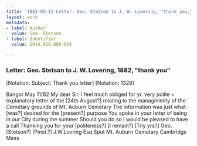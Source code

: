 ```yaml
---
title: '1882-05-11 Letter: Geo. Stetson to J. W. Lovering, "thank you," 2014.020.006-014'
layout: work
metadata:
- label: Author
  value: Geo. Stetson
- label: Identifier
  value: 2014.020.006-014

---
```

<div class="pages">
<div id="page-1484751">
<h3><a name="page-1484751">Letter: Geo. Stetson to J. W. Lovering, 1882, &quot;thank you&quot;</a></h3>
<div class="page-content">
<p>[Notation: Subject: Thank you letter]<span class='line-break'> </span>[Notation: 1329]</p>
<p>Bangor May 11/82<span class='line-break'> </span>My dear Sir.<span class='line-break'> </span>I feel much obliged<span class='line-break'> </span>for yr. very polite + explanatory letter<span class='line-break'> </span>of the [24th August?] relating to the man<span class='line-break'></span>aginimity of the Cemetary grounds of<span class='line-break'> </span>Mt. Auburn Cemetary <span class='line-break'></span>The information was just what <span class='line-break'> </span>[was?] desired for the [present?] purpose <span class='line-break'></span>You spoke in your letter of being<span class='line-break'> </span>in our City during the summer<span class='line-break'> </span>Should you do so I would be<span class='line-break'> </span>pleased to have a call <span class='line-break'></span>Thanking you for your<span class='line-break'> </span>[politeness?]<span class='line-break'> </span>[I remain?]<span class='line-break'> </span>[Trly yrs?]<span class='line-break'> </span>Geo. [Stetson?]<span class='line-break'> </span>[Pmst.?]<span class='line-break'> </span>J.W.Lovring Esq<span class='line-break'> </span>Sput Mt. Auburn<span class='line-break'> </span>Cemetary<span class='line-break'> </span>Cambridge Mass</p>
</div>
</div>
<br />
</div>
